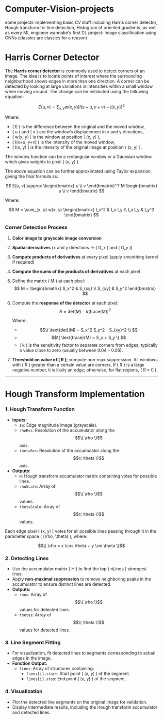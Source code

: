 # Computer-Vision-projects
some projects implementing basic CV stuff including Harris corner detector, Hough transform for line detection, Histogram of oriented gradients, as well as every ML engineer wannabe's first DL project: image classification using CNNs (classics are classics for a reason)

# Harris Corner Detector
The **Harris corner detector** is commonly used to detect corners of an image. The idea is to locate points of interest where the surrounding neighborhood shows edges in more than one direction. A corner can be detected by looking at large variations in intensities within a small window when moving around. The change can be estimated using the following equation:

$$ E(u, v) = \sum_{x, y} w(x, y) [I(x + u, y + v) - I(x, y)]^2 $$


Where:  
- \( E \) is the difference between the original and the moved window,  
- \( u \) and \( v \) are the window’s displacement in x and y directions,  
- \( w(x, y) \) is the window at position \( (x, y) \),  
- \( I(x+u, y+v) \) is the intensity of the moved window,  
- \( I(x, y) \) is the intensity of the original image at position \( (x, y) \).  

The window function can be a rectangular window or a Gaussian window which gives weights to pixel \( (x, y) \). 

The above equation can be further approximated using Taylor expansion, giving the final formula as:

$$ E(u, v) \approx \begin{bmatrix} u \\ v \end{bmatrix}^T M \begin{bmatrix} u \\ v \end{bmatrix} $$

Where:  

$$ M = \sum_{x, y} w(x, y) \begin{bmatrix} I_x^2 & I_x I_y \\ I_x I_y & I_y^2 \end{bmatrix} $$


### Corner Detection Process

1. **Color image to grayscale image conversion**  
2. **Spatial derivatives** (x and y directions → \( G_x \) and \( G_y \))  
3. **Compute products of derivatives** at every pixel (apply smoothing kernel if required)  
4. **Compute the sums of the products of derivatives** at each pixel  
5. Define the matrix \( M \) at each pixel:  
$$
M = \begin{bmatrix} S_x^2 & S_{xy} \\ S_{xy} & S_y^2 \end{bmatrix}
$$
6. Compute the **response of the detector** at each pixel:  
$$
R = \text{det}(M) - k (\text{trace}(M))^2
$$

   Where:  
   - $$\( \text{det}(M) = S_x^2 S_y^2 - S_{xy}^2 \)  $$
   - $$\( \text{trace}(M) = S_x + S_y \)  $$
   - \( k \) is the sensitivity factor to separate corners from edges, typically a value close to zero (usually between 0.04 – 0.06).  
7. **Threshold on value of \( R \)**; compute non-max suppression. All windows with \( R \) greater than a certain value are corners. If \( R \) is a large negative number, it is likely an edge; otherwise, for flat regions, \( R = 0 \).

---
# Hough Transform Implementation

### 1. **Hough Transform Function**
- **Inputs:**
  - `Im`: Edge magnitude image (grayscale).
  - `rhoRes`: Resolution of the accumulator along the $$\( \rho \)$$ axis.
  - `thetaRes`: Resolution of the accumulator along the $$\( \theta \)$$ axis.
- **Outputs:**
  - `H`: Hough transform accumulator matrix containing votes for possible lines.
  - `rhoScale`: Array of $$\( \rho \)$$ values.
  - `thetaScale`: Array of $$\( \theta \)$$ values.

Each edge pixel \( (x, y) \) votes for all possible lines passing through it in the parameter space \( (\rho, \theta) \), where:

$$\[
\rho = x \cos \theta + y \sin \theta
\]$$

### 2. **Detecting Lines**
- Use the accumulator matrix \( H \) to find the top \( nLines \) strongest lines.
- Apply **non-maximal suppression** to remove neighboring peaks in the accumulator to ensure distinct lines are detected.
- **Outputs:**
  - `rhos`: Array of $$\( \rho \)$$ values for detected lines.
  - `thetas`: Array of $$\( \theta \)$$ values for detected lines.

### 3. **Line Segment Fitting**
- For visualization, fit detected lines to segments corresponding to actual edges in the image.
- **Function Output:**
  - `lines`: Array of structures containing:
    - `lines[i].start`: Start point \( (x, y) \) of the segment.
    - `lines[i].stop`: End point \( (x, y) \) of the segment.

### 4. **Visualization**
- Plot the detected line segments on the original image for validation.
- Display intermediate results, including the Hough transform accumulator and detected lines.
